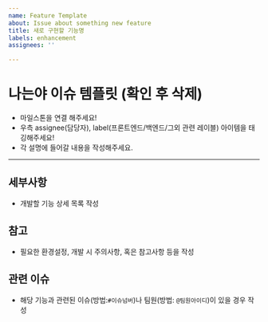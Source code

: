 ```yaml
---
name: Feature Template
about: Issue about something new feature
title: 새로 구현할 기능명
labels: enhancement
assignees: ''

---
```


# 나는야 이슈 템플릿 (확인 후 삭제)
- 마일스톤을 연결 해주세요!
- 우측 assignee(담당자), label(프론트엔드/백엔드/그외 관련 레이블) 아이템을 태깅해주세요!
- 각 설명에 들어갈 내용을 작성해주세요.
-------

## 세부사항
- 개발할 기능 상세 목록 작성

## 참고
- 필요한 환경설정, 개발 시 주의사항, 혹은 참고사항 등을 작성

## 관련 이슈
- 해당 기능과 관련된 이슈(방법:`#이슈넘버`)나 팀원(방법: `@팀원아이디`)이 있을 경우 작성
